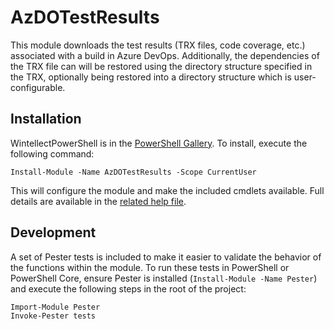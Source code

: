 # AzDOTestResults
This module downloads the test results (TRX files, code coverage, etc.) associated
with a build in Azure DevOps. Additionally, the dependencies of the TRX file can
will be restored using the directory structure specified in the TRX, optionally being
restored into a directory structure which is user-configurable. 

## Installation
WintellectPowerShell is in the [PowerShell Gallery](https://www.powershellgallery.com/packages/AzDOTestResults/).
To install, execute the following command:

	Install-Module -Name AzDOTestResults -Scope CurrentUser

This will configure the module and make the included cmdlets available. Full details are available
in the [related help file](src/about_AzDOTestResults.help.txt).

## Development
A set of Pester tests is included to make it easier to validate the behavior
of the functions within the module. To run these tests in PowerShell or PowerShell Core,
ensure Pester is installed (`Install-Module -Name Pester`) and execute the following steps in the root
of the project:

```PS
Import-Module Pester
Invoke-Pester tests
```
